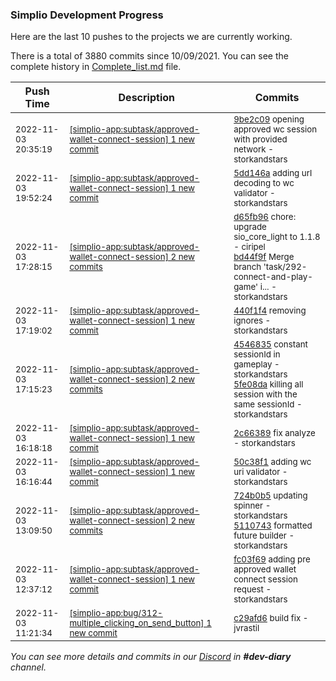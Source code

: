 
### Simplio Development Progress

Here are the last 10 pushes to the projects we are currently working.

There is a total of 3880 commits since 10/09/2021. You can see the complete history in
 [Complete_list.md](Complete_list.md) file.

| Push Time | Description | Commits |
| --- | --- | --- |
| <sub>2022-11-03 20:35:19</sub> | <sub>[[simplio-app:subtask/approved\-wallet\-connect\-session] 1 new commit](https://github.com/SimplioOfficial/simplio-app/commit/9be2c098de6cc707b9628f1068763cf625d118f9)</sub> | <sub>[9be2c09](https://github.com/SimplioOfficial/simplio-app/commit/9be2c098de6cc707b9628f1068763cf625d118f9) opening approved wc session with provided network - storkandstars</sub> |
| <sub>2022-11-03 19:52:24</sub> | <sub>[[simplio-app:subtask/approved\-wallet\-connect\-session] 1 new commit](https://github.com/SimplioOfficial/simplio-app/commit/5dd146aa3e6e6726c2d67fde041fd4fc33415c14)</sub> | <sub>[5dd146a](https://github.com/SimplioOfficial/simplio-app/commit/5dd146aa3e6e6726c2d67fde041fd4fc33415c14) adding url decoding to wc validator - storkandstars</sub> |
| <sub>2022-11-03 17:28:15</sub> | <sub>[[simplio-app:subtask/approved\-wallet\-connect\-session] 2 new commits](https://github.com/SimplioOfficial/simplio-app/compare/440f1f4fb49f...bd44f9fc7daa)</sub> | <sub>[d65fb96](https://github.com/SimplioOfficial/simplio-app/commit/d65fb9640174beec5476c4f796b0199eeb7e40e6) chore: upgrade sio_core_light to 1.1.8 - ciripel<br>[bd44f9f](https://github.com/SimplioOfficial/simplio-app/commit/bd44f9fc7daa337c6dd01cb6bbfc7cdf612bdd91) Merge branch 'task/292-connect-and-play-game' i... - storkandstars</sub> |
| <sub>2022-11-03 17:19:02</sub> | <sub>[[simplio-app:subtask/approved\-wallet\-connect\-session] 1 new commit](https://github.com/SimplioOfficial/simplio-app/commit/440f1f4fb49f338961aca3327196f8a49efd9aed)</sub> | <sub>[440f1f4](https://github.com/SimplioOfficial/simplio-app/commit/440f1f4fb49f338961aca3327196f8a49efd9aed) removing ignores - storkandstars</sub> |
| <sub>2022-11-03 17:15:23</sub> | <sub>[[simplio-app:subtask/approved\-wallet\-connect\-session] 2 new commits](https://github.com/SimplioOfficial/simplio-app/compare/2c6638901fd5...5fe08dac0f2f)</sub> | <sub>[4546835](https://github.com/SimplioOfficial/simplio-app/commit/4546835aa851bee40ac7e29b0af1ed6405782ecf) constant sessionId in gameplay - storkandstars<br>[5fe08da](https://github.com/SimplioOfficial/simplio-app/commit/5fe08dac0f2f21943595df3b843de6a0fb25c2b9) killing all session with the same sessionId - storkandstars</sub> |
| <sub>2022-11-03 16:18:18</sub> | <sub>[[simplio-app:subtask/approved\-wallet\-connect\-session] 1 new commit](https://github.com/SimplioOfficial/simplio-app/commit/2c6638901fd58212dcf3e9a0639d8bac74a4f2b4)</sub> | <sub>[2c66389](https://github.com/SimplioOfficial/simplio-app/commit/2c6638901fd58212dcf3e9a0639d8bac74a4f2b4) fix analyze - storkandstars</sub> |
| <sub>2022-11-03 16:16:44</sub> | <sub>[[simplio-app:subtask/approved\-wallet\-connect\-session] 1 new commit](https://github.com/SimplioOfficial/simplio-app/commit/50c38f1688892432cf679bf71fd7a8afd9117c74)</sub> | <sub>[50c38f1](https://github.com/SimplioOfficial/simplio-app/commit/50c38f1688892432cf679bf71fd7a8afd9117c74) adding wc uri validator - storkandstars</sub> |
| <sub>2022-11-03 13:09:50</sub> | <sub>[[simplio-app:subtask/approved\-wallet\-connect\-session] 2 new commits](https://github.com/SimplioOfficial/simplio-app/compare/fc03f69fa699...51107435d970)</sub> | <sub>[724b0b5](https://github.com/SimplioOfficial/simplio-app/commit/724b0b5c4e830a8c8a588163fa9ef6ee89452e88) updating spinner - storkandstars<br>[5110743](https://github.com/SimplioOfficial/simplio-app/commit/51107435d9700bfb6ce3f7c7e40d4e53eeb498ca) formatted future builder - storkandstars</sub> |
| <sub>2022-11-03 12:37:12</sub> | <sub>[[simplio-app:subtask/approved\-wallet\-connect\-session] 1 new commit](https://github.com/SimplioOfficial/simplio-app/commit/fc03f69fa6997c545f527d577b563dcf078c749e)</sub> | <sub>[fc03f69](https://github.com/SimplioOfficial/simplio-app/commit/fc03f69fa6997c545f527d577b563dcf078c749e) adding pre approved wallet connect session request - storkandstars</sub> |
| <sub>2022-11-03 11:21:34</sub> | <sub>[[simplio-app:bug/312\-multiple\_clicking\_on\_send\_button] 1 new commit](https://github.com/SimplioOfficial/simplio-app/commit/c29afd67332a199e76e6d949214cd66cc837880f)</sub> | <sub>[c29afd6](https://github.com/SimplioOfficial/simplio-app/commit/c29afd67332a199e76e6d949214cd66cc837880f) build fix - jvrastil</sub> |

_You can see more details and commits in our [Discord](https://discord.gg/aKhjuwZmdP) in **#dev-diary** channel._
